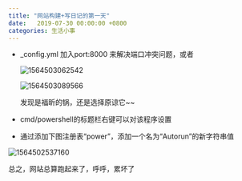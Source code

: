 ```yaml
---
title: "网站构建+写日记的第一天"
date:   2019-07-30 00:00:00 +0800
categories: 生活小事
---
```



- _config.yml 加入port:8000 来解决端口冲突问题，或者

  ![1564503062542](https://i.imgur.com/Hyf0xXp.png)

  ![1564503089566](https://i.imgur.com/GXMsipA.png)

  发现是福昕的锅，还是选择原谅它~~

- cmd/powershell的标题栏右键可以对该程序设置

- 通过添加下图注册表“power”，添加一个名为“Autorun”的新字符串值

![1564502537160](https://i.imgur.com/uZLlwzJ.png)

总之，网站总算跑起来了，呼呼，累坏了

